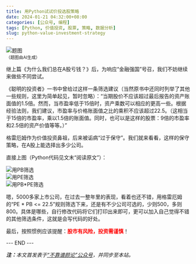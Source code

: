 ```yaml
---
title: 用Python试试价投选股策略
date: 2024-01-21 04:32:00+08:00
categories: [公众号, 编程]
tags: [Python, 价值投资, 股票, 策略, 数据分析]
slug: python-value-investment-strategy
---
```


<div class="p-3 text-center">
  <img class="img-fluid" src="/uploads/2024/0121/01.png" alt="题图" style="max-width:640px">
  <div><small>（题图由AI生成）</small></div>
</div>

继上篇《为什么我们总在A股亏钱？》后，为响应“金融强国”号召，我们不妨继续来做些不同尝试。

《聪明的投资者》一书中曾给过这样一条筛选建议（当然原书中还同时列举了其他一些规则，这里为简单起见，暂时忽略）：“当期股价不应该超过最后报告的资产账面值的1.5倍。然而，当市盈率低于15倍时，资产乘数可以相应的更高一些。根据经验法则，我们建议，市盈率与价格账面值之比的乘积不应该超过22.5。（这相当于15倍的市盈率，乘以1.5倍的账面值。同时，也可以是这样的股票：9倍的市盈率和2.5倍的资产价值等等。）”

格雷厄姆作为价值投资鼻祖，后来被诟病“过于保守”。我们就来看看，这样的保守策略，在A股上能选择出多少公司。

直接上图（Python代码见文末“阅读原文”）：

<div class="p-3 text-center">
  <img class="img-fluid" src="/uploads/2024/0121/02.png" alt="用PB筛选" style="max-width:640px">
</div>

<div class="p-3 text-center">
  <img class="img-fluid" src="/uploads/2024/0121/03.png" alt="用PE筛选" style="max-width:640px">
</div>

<div class="p-3 text-center">
  <img class="img-fluid" src="/uploads/2024/0121/04.png" alt="用PB*PE筛选" style="max-width:640px">
</div>

嗯，5000多家上市公司，在过去一整年里的表现，看着也还不错，用格雷厄姆的“PE * PB <= 22.5”规则筛选下来，还是有不少公司可选的，少则500，多则800。具体是哪些，自行修改代码将它们打印出来即可，更可以加入自己觉得不错的其他筛选条件，这就是会写代码的好处。

最后，按照惯例应该提醒：<b><font color="red">股市有风险，投资需谨慎</font></b>！

<div class="p-5 text-center">--- END ---</div>

<i><b>注：</b>本文首发表于[“不靠谱颜论”公众号](https://mp.weixin.qq.com/s/akRsiWUUWeou405dCGBB6A)，并同步至本站。</i>
